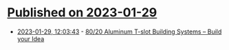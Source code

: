 # [Published on 2023-01-29](index.md)

* [2023-01-29, 12:03:43](https://news.ycombinator.com/item?id=34567318) - [80/20 Aluminum T-slot Building Systems – Build your Idea](https://8020.net/)
